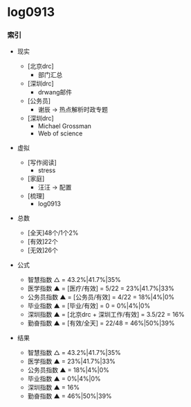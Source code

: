 # log0913

### 索引

- 现实
    + [北京drc]
        * 部门汇总
    + [深圳drc]
        * drwang邮件
    + [公务员]
        * 谢辰 -> 热点解析时政专题 
    + [深圳drc]
        * Michael Grossman
        * Web of science
- 虚拟
    + [写作阅读]
        * stress
    + [家庭]
        * 汪汪 -> 配置
    + [梳理]
        * log0913
- 总数
    + [全天]48个/1个2%
    + [有效]22个
    + [无效]26个
    
- 公式
    + 智慧指数 △ = 43.2%|41.7%|35%
    + 医学指数 ▲ = [医疗/有效] = 5/22 = 23%|41.7%|33%
    + 公务员指数 ▲ = [公务员/有效] = 4/22 = 18%|4%|0%
    + 毕业指数 ▲ = [毕业/有效] = 0 = 0%|4%|0%
    + 深圳指数 ▲ = [北京drc + 深圳工作/有效] = 3.5/22 = 16%
    + 勤奋指数 ▲ = [有效/全天] = 22/48 = 46%|50%|39%
- 结果
    + 智慧指数 △ = 43.2%|41.7%|35%
    + 医学指数 ▲ =  23%|41.7%|33%
    + 公务员指数 ▲ = 18%|4%|0%
    + 毕业指数 ▲ =  0%|4%|0%
    + 深圳指数 ▲ = 16%
    + 勤奋指数 ▲ = 46%|50%|39%
